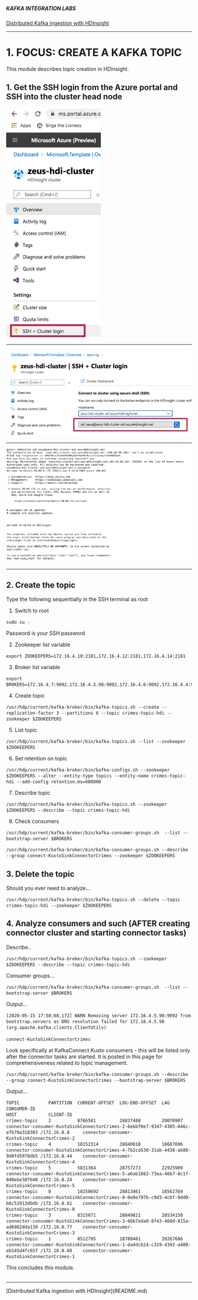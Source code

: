 ##### KAFKA INTEGRATION LABS

[Distributed Kafka ingestion with HDInsight](README.md)
<hr>


# 1. FOCUS: CREATE A KAFKA TOPIC

This module describes topic creation in HDInsight.

## 1. Get the SSH login from the Azure portal and SSH into the cluster head node

![HDI-37](../images/HDI-37.png)
<br><hr>

![HDI-38](../images/HDI-38.png)
<br><hr>

![HDI-39](../images/HDI-39.png)
<br><hr>


## 2. Create the topic
Type the following sequentially in the SSH terminal as root

1.  Switch to root
```
sudo su -
```
Password is your SSH password

2.  Zookeeper list variable
```
export ZOOKEEPERS=172.16.4.10:2181,172.16.4.12:2181,172.16.4.14:2181
```

3. Broker list variable
```
export BROKERS=172.16.4.7:9092,172.16.4.5.98:9092,172.16.4.6:9092,172.16.4.4:9092
```

4. Create topic
```
/usr/hdp/current/kafka-broker/bin/kafka-topics.sh --create --replication-factor 3 --partitions 6 --topic crimes-topic-hdi --zookeeper $ZOOKEEPERS 
```

5. List topic
```
/usr/hdp/current/kafka-broker/bin/kafka-topics.sh --list --zookeeper $ZOOKEEPERS
```

6. Set retention on topic

```
/usr/hdp/current/kafka-broker/bin/kafka-configs.sh --zookeeper $ZOOKEEPERS --alter --entity-type topics --entity-name crimes-topic-hdi --add-config retention.ms=600000
```

7. Describe topic
```
/usr/hdp/current/kafka-broker/bin/kafka-topics.sh --zookeeper $ZOOKEEPERS --describe --topic crimes-topic-hdi
```

8. Check consumers
```
/usr/hdp/current/kafka-broker/bin/kafka-consumer-groups.sh  --list --bootstrap-server $BROKERS
```

```
/usr/hdp/current/kafka-broker/bin/kafka-consumer-groups.sh --describe --group connect-KustoSinkConnectorCrimes --zookeeper $ZOOKEEPERS 
```

## 3. Delete the topic
Should you ever need to analyze...
```
/usr/hdp/current/kafka-broker/bin/kafka-topics.sh --delete --topic crimes-topic-hdi --zookeeper $ZOOKEEPERS
```

## 4. Analyze consumers and such (AFTER creating connector cluster and starting connector tasks)
Describe..
```
/usr/hdp/current/kafka-broker/bin/kafka-topics.sh --zookeeper $ZOOKEEPERS --describe --topic crimes-topic-hdi

```
Consumer groups...

```
/usr/hdp/current/kafka-broker/bin/kafka-consumer-groups.sh  --list --bootstrap-server $BROKERS
```
Output...
```
[2020-05-15 17:58:08,172] WARN Removing server 172.16.4.5.98:9092 from bootstrap.servers as DNS resolution failed for 172.16.4.5.98 (org.apache.kafka.clients.ClientUtils)

connect-KustoSinkConnectorCrimes
```

Look specifically at KafkaConnect Kusto consumers - this will be listed only after the connector tasks are started.  It is posted in this page for comprehensiveness related to topic management.
```
/usr/hdp/current/kafka-broker/bin/kafka-consumer-groups.sh --describe --group connect-KustoSinkConnectorCrimes --bootstrap-server $BROKERS
```

Output...
```
TOPIC           PARTITION  CURRENT-OFFSET  LOG-END-OFFSET  LAG             CONSUMER-ID                                                                        HOST            CLIENT-ID
crimes-topic    2          8766581         28837488        20070907        connector-consumer-KustoSinkConnectorCrimes-2-6ebbf0e7-9347-4305-846c-efb70a318303 /172.16.8.8     connector-consumer-KustoSinkConnectorCrimes-2
crimes-topic    4          10152314        28840010        18687696        connector-consumer-KustoSinkConnectorCrimes-4-7b2ca530-31ab-4438-ab80-9d0fd5978db5 /172.16.8.44    connector-consumer-KustoSinkConnectorCrimes-4
crimes-topic    5          5831364         28757273        22925909        connector-consumer-KustoSinkConnectorCrimes-5-a6ab1862-73ea-46b7-8c1f-840ebe38f640 /172.16.8.24    connector-consumer-KustoSinkConnectorCrimes-5
crimes-topic    0          10250692        28813461        18562769        connector-consumer-KustoSinkConnectorCrimes-0-0e0e797b-c9d3-4cbf-9dd0-b6c51913dbdb /172.16.8.61    connector-consumer-KustoSinkConnectorCrimes-0
crimes-topic    3          8315671         28849821        20534150        connector-consumer-KustoSinkConnectorCrimes-3-66b7eda0-8f43-460d-815a-ad6962dda130 /172.16.8.77    connector-consumer-KustoSinkConnectorCrimes-3
crimes-topic    1          8512795         28780481        20267686        connector-consumer-KustoSinkConnectorCrimes-1-daddcb24-c319-4392-a400-eb145d4fc65f /172.16.8.68    connector-consumer-KustoSinkConnectorCrimes-1

```

This concludes this module.<br><br>
<hr>
[Distributed Kafka ingestion with HDInsight](README.md)

